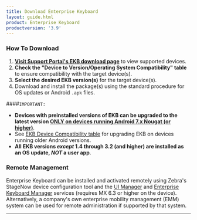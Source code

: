 ```yaml
---
title: Download Enterprise Keyboard
layout: guide.html
product: Enterprise Keyboard
productversion: '3.9'
---
```




### How To Download

1. **[Visit Support Portal's EKB download page](https://www.zebra.com/us/en/support-downloads/software/productivity-apps/enterprise-keyboard.html)** to view supported devices.
2. **Check the "Device to Version/Operating System Compatibility" table** to ensure compatibility with the target device(s). 
3. **Select the desired EKB version(s)** for the target device(s).<br> 
4. Download and install the package(s) using the standard procedure for OS updates or Android `.apk` files.

####`IMPORTANT:`
* **Devices with preinstalled versions of EKB can be upgraded to the latest version <u>ONLY on devices running Android 7.x Nougat (or higher)</u>**. 
* See [EKB Device Compatibility table](https://www.zebra.com/us/en/support-downloads/software/productivity-apps/enterprise-keyboard.html) for upgrading EKB on devices running older Android versions. 
* **All EKB versions *except* 1.4 through 3.2 (and higher) are installed as an OS update, *NOT* a user app**.  

### Remote Management
Enterprise Keyboard can be installed and activated remotely using Zebra's StageNow device configuration tool and the [UI Manager](/stagenow/latest/csp/ui/) and [Enterprise Keyboard Manager](/stagenow/latest/csp/enterprisekeyboard) services (requires MX 6.3 or higher on the device). Alternatively, a company's own enterprise mobility management (EMM) system can be used for remote administration if supported by that system. 

-----